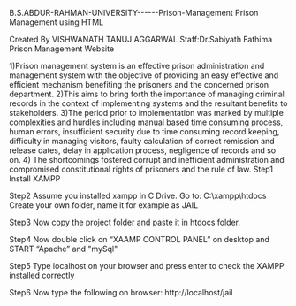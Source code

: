 B.S.ABDUR-RAHMAN-UNIVERSITY------Prison-Management
Prison Management using HTML

Created By
VISHWANATH
TANUJ AGGARWAL
Staff:Dr.Sabiyath Fathima
Prison Management Website

 1)Prison management system is an effective prison administration and management system with the objective of providing an easy effective and efficient mechanism benefiting the prisoners and the concerned prison department.
 2)This aims to bring forth the importance of managing criminal records in the context of implementing systems and the resultant benefits to stakeholders.
 3)The period prior to implementation was marked by multiple complexities and hurdles including manual based time consuming process, human errors, insufficient security due to time consuming record keeping, difficulty in managing visitors, faulty calculation of correct remission and release dates, delay in application process, negligence of records and so on.
 4) The shortcomings fostered corrupt and inefficient administration and compromised constitutional rights of prisoners and the rule of law.
Step1
Install XAMPP

Step2
Assume you installed xampp in C Drive.
Go to: C:\xampp\htdocs
Create your own folder, name it for example as JAIL

Step3
Now copy the project folder and paste it in htdocs folder.

Step4
Now double click on “XAAMP CONTROL PANEL” on desktop and START “Apache” and "mySql"

Step5
Type localhost on your browser and press enter to check the XAMPP installed correctly

Step6
Now type the following on browser:
http://localhost/jail
